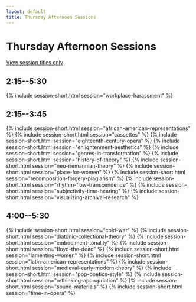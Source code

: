 ```yaml
---
layout: default
title: Thursday Afternoon Sessions
---
```


# Thursday Afternoon Sessions

[View session titles only](index-short)

## 2:15--5:30
{% include session-short.html session="workplace-harassment" %}

## 2:15--3:45

{% include session-short.html session="african-american-representations" %}
{% include session-short.html session="cassettes" %}
{% include session-short.html session="eighteenth-century-opera" %}
{% include session-short.html session="enlightenment-aesthetics" %}
{% include session-short.html session="genres-in-transformation" %}
{% include session-short.html session="history-of-theory" %}
{% include session-short.html session="neo-riemannian-theory" %}
{% include session-short.html session="place-for-women" %}
{% include session-short.html session="recomposition-forgery-plagiarism" %}
{% include session-short.html session="rhythm-flow-transcendence" %}
{% include session-short.html session="subjectivity-time-hearing" %}
{% include session-short.html session="visualizing-archival-research" %}

## 4:00--5:30

{% include session-short.html session="cold-war" %}
{% include session-short.html session="diatonic-collectional-theory" %}
{% include session-short.html session="embodiment-tonality" %}
{% include session-short.html session="floyd-the-dead" %}
{% include session-short.html session="lamenting-women" %}
{% include session-short.html session="latin-american-representations" %}
{% include session-short.html session="medieval-early-modern-theory" %}
{% include session-short.html session="pop-poetics-style" %}
{% include session-short.html session="rethinking-appropriation" %}
{% include session-short.html session="sound-materials" %}
{% include session-short.html session="time-in-opera" %}
